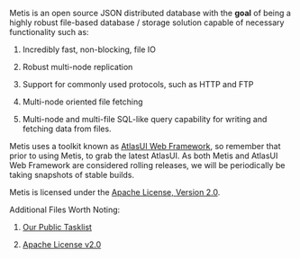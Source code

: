 Metis is an open source JSON distributed database with the **goal** of being a highly robust file-based database / storage solution capable of necessary functionality such as:

1. Incredibly fast, non-blocking, file IO

2. Robust multi-node replication

3. Support for commonly used protocols, such as HTTP and FTP

4. Multi-node oriented file fetching

5. Multi-node and multi-file SQL-like query capability for writing and fetching data from files.

Metis uses a toolkit known as [AtlasUI Web Framework](https://github.com/JoshStrobl/AtlasUI "AtlasUI Web Framework"), so remember that prior to using Metis, to grab the
latest AtlasUI. As both Metis and AtlasUI Web Framework are considered rolling releases, we will be periodically be taking snapshots of stable builds.

Metis is licensed under the [Apache License, Version 2.0](http://www.apache.org/licenses/LICENSE-2.0 "Apache License v2.0").

Additional Files Worth Noting:

1. [Our Public Tasklist](https://github.com/StroblIndustries/Metis/blob/master/Tasklist.md)

2. [Apache License v2.0](https://github.com/StroblIndustries/Metis/blob/master/License.txt)